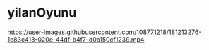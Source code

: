 # yilanOyunu

https://user-images.githubusercontent.com/108771218/181213276-1e83c413-020e-44df-b4f7-d0a150cf1239.mp4

